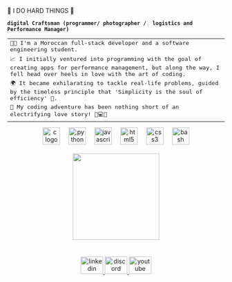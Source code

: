 💪 I DO HARD THINGS 💪

**`digital Craftsman (programmer/ photographer /  logistics and Performance Manager)`**

<kbd>
  <table>
    <tr>
      <td>👨‍💻 I'm a Moroccan full-stack developer and a software engineering student.</td>
    </tr>
    <tr>
      <td>📈 I initially ventured into programming with the goal of creating apps for performance management, 
        but along the way, I fell head over heels in love with the art of coding.
            </td>
      </tr>
    <tr>
      <td>🌍 It became exhilarating to tackle real-life problems, 
        guided by the timeless principle that 'Simplicity is the soul of efficiency' 🌟.</td>
    </tr>
    <tr>
      <td>💓 My coding adventure has been nothing short of an electrifying love story! 💓💻🚀</td>
    </tr>
  </table>
</kbd>


<div align="center">
  <img src="https://cdn.jsdelivr.net/gh/devicons/devicon/icons/c/c-original.svg" height="40" alt="c logo"  />
  <img width="12" />
  <img src="https://cdn.jsdelivr.net/gh/devicons/devicon/icons/python/python-original.svg" height="40" alt="python logo"  />
  <img width="12" />
  <img src="https://cdn.jsdelivr.net/gh/devicons/devicon/icons/javascript/javascript-original.svg" height="40" alt="javascript logo"  />
  <img width="12" />
  <img src="https://cdn.jsdelivr.net/gh/devicons/devicon/icons/html5/html5-original.svg" height="40" alt="html5 logo"  />
  <img width="12" />
  <img src="https://cdn.jsdelivr.net/gh/devicons/devicon/icons/css3/css3-original.svg" height="40" alt="css3 logo"  />
  <img width="12" />
  <img src="https://cdn.jsdelivr.net/gh/devicons/devicon/icons/bash/bash-original.svg" height="40" alt="bash logo"  />
</div>

<br clear="both">

<div align="center">
  <img height="200" src="https://cdn.dribbble.com/users/1162077/screenshots/3848914/media/7ed7d5ca074b48b328150e5a231e8d1f.gif"  />
</div>

###

<br clear="both">

<div align="center">
  <a href="https://www.linkedin.com/in/elbatourirabi/" target="_blank">
    <img src="https://raw.githubusercontent.com/maurodesouza/profile-readme-generator/master/src/assets/icons/social/linkedin/default.svg" width="52" height="40" alt="linkedin logo"  />
  </a>
  <a href="https://github.com/elbatouri" target="_blank">
    <img src="https://raw.githubusercontent.com/maurodesouza/profile-readme-generator/master/src/assets/icons/social/discord/default.svg" width="52" height="40" alt="discord logo"  />
  </a>
  <a href="https://www.youtube.com/channel/UC5IdgNCTriiP3w1PERE4YaQ" target="_blank">
    <img src="https://raw.githubusercontent.com/maurodesouza/profile-readme-generator/master/src/assets/icons/social/youtube/default.svg" width="52" height="40" alt="youtube logo"  />
  </a>
</div>

###
